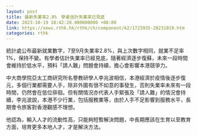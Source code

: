 ```yaml
---
layout: post
title: 最新失業率2.8%　學者估計失業率已見底
date: 2023-10-19 18:42:28.000000000 +08:00
link: https://news.rthk.hk/rthk/ch/component/k2/1723935-20231019.htm
categories: rthk
---
```


統計處公布最新就業數字，7至9月失業率2.8%，與上次數字相同，就業不足率1%，保持不變。有學者估計失業率已經見底，隨著經濟逐步復蘇，未來一段時間會維持於低水平，預料「請人難」問題會持續，擔心會影響本港競爭力。

中大商學院亞太工商研究所名譽教研學人李兆波相信，本港經濟於疫情後逐步復元，多個行業都需要人手，除非外圍有很不如意的事發生，否則失業率未來有一段時間，仍然會在低位徘徊。但有關情況亦代表人手緊張及「請人難」的情況會持續，李兆波說，本港不少行業，包括服務業等，由於人手不足影響到服務水平，長期會令旅客對香港觀感不理想。

他認為，輸入人才的流動性高，只能夠短暫解決問題，中長期應該在生育以至教育方面，培育更多本地人才，才是解決方法。
